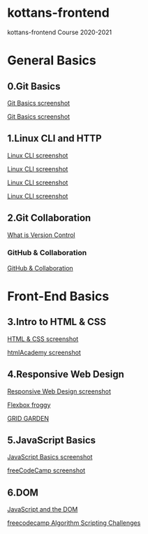 # kottans-frontend
kottans-frontend Course 2020-2021

# General Basics

## 0.Git Basics


[Git Basics screenshot](https://github.com/ches47/kottans-frontend/blob/master/task_git_basics/photo_2020-10-12_10-54-58.jpg)

[Git Basics screenshot](https://github.com/ches47/kottans-frontend/blob/master/task_git_basics/photo_2020-10-12_10-54-55.jpg)

## 1.Linux CLI and HTTP

[Linux CLI screenshot](https://github.com/ches47/kottans-frontend/blob/master/task_linux_cli/photo_2020-10-22_10-12-51.jpg)

[Linux CLI screenshot](https://github.com/ches47/kottans-frontend/blob/master/task_linux_cli/photo_2020-10-22_10-12-52.jpg)

[Linux CLI screenshot](https://github.com/ches47/kottans-frontend/blob/master/task_linux_cli/photo_2020-10-22_10-12-53.jpg)

[Linux CLI screenshot](https://github.com/ches47/kottans-frontend/blob/master/task_linux_cli/photo_2020-10-22_10-12-55.jpg)

## 2.Git Collaboration

[What is Version Control](https://github.com/ches47/kottans-frontend/blob/master/task_git_collaboration/task_git_collaboration1.png)

### GitHub & Collaboration

[GitHub & Collaboration](https://github.com/ches47/kottans-frontend/blob/master/task_git_collaboration/task_git_collaboration2.png)
        
      
# Front-End Basics
## 3.Intro to HTML & CSS

[HTML & CSS screenshot](https://github.com/ches47/kottans-frontend/blob/master/task_html_css_intro/task_html_css_intro1.png)

[htmlAcademy screenshot](https://github.com/ches47/kottans-frontend/blob/master/task_html_css_intro/photo_2020-10-22_10-25-33.jpg)

   
## 4.Responsive Web Design


[Responsive Web Design screenshot](https://github.com/ches47/kottans-frontend/blob/master/task_responsive_web_design/task_responsive_web_design1.png)

[Flexbox froggy](https://github.com/ches47/kottans-frontend/blob/master/task_responsive_web_design/task_responsive_web_design2.png)


[GRID GARDEN](https://github.com/ches47/kottans-frontend/blob/master/task_responsive_web_design/task_responsive_web_design3.png)
        
      
## 5.JavaScript Basics

[JavaScript Basics screenshot](https://github.com/ches47/kottans-frontend/blob/master/task_js_basics/task_js_basics1.png)

[freeCodeCamp screenshot](https://github.com/ches47/kottans-frontend/blob/master/task_js_basics/task_js_basics2.jpg)

## 6.DOM
[JavaScript and the DOM](https://github.com/ches47/kottans-frontend/blob/master/task_js_dom/1.jpg)

[freecodecamp Algorithm Scripting Challenges]()


      
